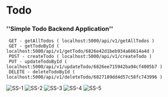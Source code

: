 # Todo
### ''Simple Todo Backend Application''
  `` GET - getAllTodos ( localhost:5000/api/v1/getAllTodos )``
  <br>
  `` GET - getTodoById ( localhost:5000/api/v1/getTodo/6826e42d1beb934a66614a4d )``
     <br>
  `` POST - createTodo ( localhost:5000/api/v1/createTodo )``
      <br>
  `` PUT - updateTodoById ( localhost:5000/api/v1/updateTodo/6826ee715942ba94cf4005b7 )``
  <br>
  `` DELETE - deleteTodoById ( localhost:5000/api/v1/deleteTodo/6827189dd4d57c58fc743996 )``
   <br>

![SS-1](https://github.com/user-attachments/assets/d7a774e1-77d6-4a44-83b7-cdea7f587296)
![SS-2](https://github.com/user-attachments/assets/cab06774-37c3-4049-8c99-b26eba405f59)
![SS-3](https://github.com/user-attachments/assets/ffde8db2-1d47-4389-96d3-749ffaaf2a4c)
![SS-4](https://github.com/user-attachments/assets/c6d2bb2a-9cd4-41a9-9157-208239691dce)
![SS-5](https://github.com/user-attachments/assets/73df193e-1826-4c72-b8a0-182377e09576)
